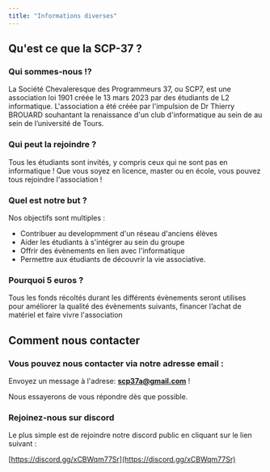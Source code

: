 ```yaml
---
title: "Informations diverses"
---
```


## Qu'est ce que la SCP-37 ?

### Qui sommes-nous !?

La Société Chevaleresque des Programmeurs 37, ou SCP7, est une association loi 1901 créée le 13 mars 2023 par des étudiants de L2 informatique. L'association a été créée par l'impulsion de Dr Thierry BROUARD souhantant la renaissance d'un club d'informatique au sein de au sein de l’université de Tours. 

### Qui peut la rejoindre ?

Tous les étudiants sont invités, y compris ceux qui ne sont pas en informatique ! Que vous soyez en licence, master ou en école, vous pouvez tous rejoindre l'association ! 

### Quel est notre but ?

Nos objectifs sont multiples :
 + Contribuer au developmment d'un réseau d'anciens élèves
 + Aider les étudiants à s'intégrer au sein du groupe
 + Offrir des évènements en lien avec l'informatique
 + Permettre aux étudiants de découvrir la vie associative.

### Pourquoi 5 euros ?

Tous les fonds récoltés durant les différents évènements seront utilises pour améliorer la qualité des évènements suivants, financer l’achat de matériel et faire vivre l'association 

## Comment nous contacter

### Vous pouvez nous contacter via notre adresse email : 

Envoyez un message à l'adrese: [**scp37a@gmail.com**](mailto://scp37a@gmail.com) !

Nous essayerons de vous répondre dès que possible.

### Rejoinez-nous sur discord 

Le plus simple est de rejoindre notre discord public en cliquant sur le lien suivant : 

[https://discord.gg/xCBWqm77Sr](https://discord.gg/xCBWqm77Sr)
